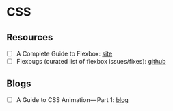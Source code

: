 # CSS

## Resources

* [ ]  A Complete Guide to Flexbox: [site](https://css-tricks.com/snippets/css/a-guide-to-flexbox/#flexbox-background)
* [ ] Flexbugs \(curated list of flexbox issues/fixes\): [github](https://github.com/philipwalton/flexbugs)

## Blogs

* [ ] A Guide to CSS Animation — Part 1: [blog](https://codeburst.io/a-guide-to-css-animation-part-1-8777f5beb1f8)

